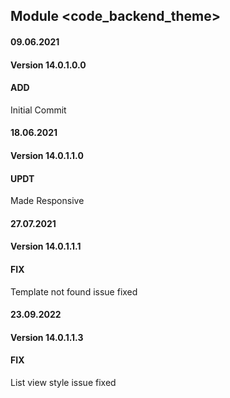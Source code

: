 ## Module <code_backend_theme>

#### 09.06.2021
#### Version 14.0.1.0.0
#### ADD
Initial Commit

#### 18.06.2021
#### Version 14.0.1.1.0
#### UPDT
Made Responsive

#### 27.07.2021
#### Version 14.0.1.1.1
#### FIX
Template not found issue fixed

#### 23.09.2022
#### Version 14.0.1.1.3
#### FIX
List view style issue fixed